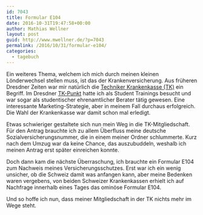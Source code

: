 ```yaml
---
id: 7043
title: Formular E104
date: 2016-10-31T19:47:58+00:00
author: Mathias Wellner
layout: post
guid: http://www.mwellner.de/?p=7043
permalink: /2016/10/31/formular-e104/
categories:
  - tagebuch
---
```

Ein weiteres Thema, welchem ich mich durch meinen kleinen Lönderwechsel stellen muss, ist das der Krankenversicherung. Aus früheren Dresdner Zeiten war mir natürlich die <a href="https://www.tk.de/" target="_blank">Techniker Krankenkasse (TK)</a> ein Begriff. Im Dresdner <a href="https://www.tk.de/tk/kundencenter-a-z/d/0794-dresden-campus/150680" target="_blank">TK-Punkt</a> hatte ich als Student Trainings besucht und war sogar als studentischer ehrenamtlicher Berater tätig gewesen. Eine interessante Marketing-Strategie, aber in meinem Fall durchaus erfolgreich. Die Wahl der Krankenkasse war damit schon mal erledigt. 

Etwas schwieriger gestaltete sich nun mein Weg in die TK-Mitgliedschaft. Für den Antrag brauchte ich zu allem Überfluss meine deutsche Sozialversicherungsnummer, die in einem meiner Ordner schlummerte. Kurz nach dem Umzug war da keine Chance, das auszubuddeln, weshalb ich meinen Antrag erst später einreichen konnte. 

Doch dann kam die nächste Überraschung, ich brauchte ein Formular E104 zum Nachweis meines Versicherungsschutzes. Erst war ich ein wenig unsicher, ob die Schweiz damit was anfangen kann, aber meine Bedenken waren vergebens, von beiden Schweizer Krankenkassen erhielt ich auf Nachfrage innerhalb eines Tages das ominöse Formular E104. 

Und so hoffe ich nun, dass meiner Mitgliedschaft in der TK nichts mehr im Wege steht.